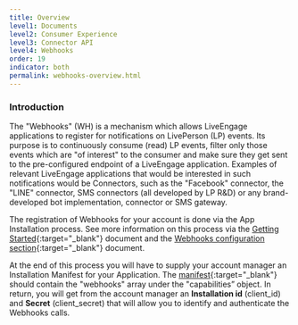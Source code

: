 ```yaml
---
title: Overview
level1: Documents
level2: Consumer Experience
level3: Connector API
level4: Webhooks
order: 19
indicator: both
permalink: webhooks-overview.html
---
```


### Introduction

The "Webhooks" (WH) is a mechanism which allows LiveEngage applications to register for notifications on LivePerson (LP) events. Its purpose is to continuously consume (read) LP events, filter only those events which are "of interest" to the consumer and make sure they get sent to the pre-configured endpoint of a LiveEngage application. Examples of relevant LiveEngage applications that would be interested in such notifications would be Connectors, such as the "Facebook" connector, the "LINE" connector, SMS connectors (all developed by LP R&D) or any brand-developed bot implementation, connector or SMS gateway.

The registration of Webhooks for your account is done via the App Installation process. See more information on this process via the  [Getting Started](connectorapi-getting-started.html.html){:target="_blank"} document and the [Webhooks configuration section](webhooks-configuration.html){:target="_blank"} document.

At the end of this process you will have to supply your account manager an Installation Manifest for your Application. The [manifest](AppInstallJSON.html){:target="_blank"} should contain the "webhooks" array under the "capabilities” object. In return, you will get from the account manager an **Installation id** (client_id) and **Secret** (client_secret) that will allow you to identify and authenticate the Webhooks calls.
